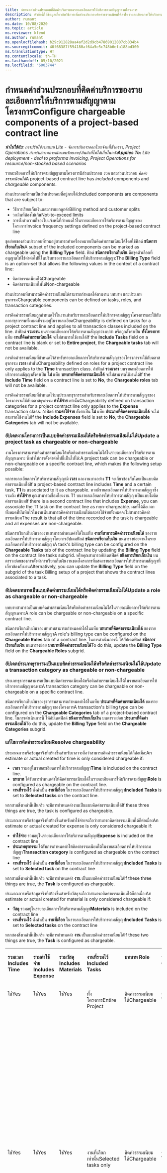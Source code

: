 ```yaml
---
title: กำหนดค่าส่วนประกอบที่คิดค่าบริการของรายละเอียดการให้บริการตามสัญญาตามโครงการ
description: หัวข้อนี้ให้ข้อมูลเกี่ยวกับวิธีการเพิ่มส่วนประกอบคิดค่าธรรมเนียมได้ลงในรายละเอียดการให้บริการตามสัญญาใน Project Operations
author: rumant
ms.date: 10/08/2020
ms.topic: article
ms.reviewer: kfend
ms.author: rumant
ms.openlocfilehash: b29c912828aa4af2d2d9cb47869012087cb834b4
ms.sourcegitcommit: 40f68387f594180af64a5e5c748b6efa188bd300
ms.translationtype: HT
ms.contentlocale: th-TH
ms.lasthandoff: 05/10/2021
ms.locfileid: "6003744"
---
```

# <a name="configure-chargeable-components-of-a-project-based-contract-line"></a><span data-ttu-id="45818-103">กำหนดค่าส่วนประกอบที่คิดค่าบริการของรายละเอียดการให้บริการตามสัญญาตามโครงการ</span><span class="sxs-lookup"><span data-stu-id="45818-103">Configure chargeable components of a project-based contract line</span></span>

<span data-ttu-id="45818-104">_**นำไปใช้กับ:** การปรับใช้งานแบบ Lite - จัดการกับการออกใบแจ้งหนี้ชั่วคราว, Project Operations สำหรับสถานการณ์ตามทรัพยากร/สินค้าที่ไม่ได้เก็บในคลัง_</span><span class="sxs-lookup"><span data-stu-id="45818-104">_**Applies To:** Lite deployment - deal to proforma invoicing, Project Operations for resource/non-stocked based scenarios_</span></span>

<span data-ttu-id="45818-105">รายละเอียดการให้บริการตามสัญญาตามโครงการมีส่วนประกอบ *รวม* และส่วนประกอบ *คิดค่าธรรมเนียมได้*</span><span class="sxs-lookup"><span data-stu-id="45818-105">A project-based contract line has *included* components and *chargeable* components.</span></span>

<span data-ttu-id="45818-106">ส่วนประกอบที่รวมเป็นส่วนประกอบที่อยู่ภายใต้:</span><span class="sxs-lookup"><span data-stu-id="45818-106">Included components are components that are subject to:</span></span>

  - <span data-ttu-id="45818-107">วิธีการเรียกเก็บเงินและการแยกลูกค้า</span><span class="sxs-lookup"><span data-stu-id="45818-107">Billing method and customer splits</span></span>
  - <span data-ttu-id="45818-108">วงเงินที่ต้องไม่เกิน</span><span class="sxs-lookup"><span data-stu-id="45818-108">Not-to-exceed limits</span></span> 
  - <span data-ttu-id="45818-109">การตั้งค่าความถี่ของใบแจ้งหนี้ที่กำหนดไว้ในรายละเอียดการให้บริการตามสัญญาของโครงการ</span><span class="sxs-lookup"><span data-stu-id="45818-109">Invoice frequency settings defined on the project-based contract line</span></span>

<span data-ttu-id="45818-110">ชุดย่อยของส่วนประกอบที่รวมอยู่สามารถทำเครื่องหมายเป็นคิดค่าธรรมเนียมได้โดยใช้ฟิลด์ **ชนิดการเรียกเก็บเงิน**</span><span class="sxs-lookup"><span data-stu-id="45818-110">A subset of the included components can be marked as chargeable using the **Billing Type** field.</span></span> <span data-ttu-id="45818-111">ฟิลด์ **ชนิดการเรียกเก็บเงิน** คือชุดตัวเลือกที่อนุญาตให้ใช้ค่าต่อไปนี้ในบริบทของรายละเอียดการให้บริการตามสัญญา:</span><span class="sxs-lookup"><span data-stu-id="45818-111">The **Billing Type** field is an option-set that allows the following values in the context of a contract line:</span></span>

  - <span data-ttu-id="45818-112">คิดค่าธรรมเนียมได้</span><span class="sxs-lookup"><span data-stu-id="45818-112">Chargeable</span></span>
  - <span data-ttu-id="45818-113">คิดค่าธรรมเนียมไม่ได้</span><span class="sxs-lookup"><span data-stu-id="45818-113">Non-chargeable</span></span>

<span data-ttu-id="45818-114">ส่วนประกอบที่สามารถคิดค่าธรรมเนียมได้สามารถกำหนดได้ตามงาน บทบาท และประเภทธุรกรรม</span><span class="sxs-lookup"><span data-stu-id="45818-114">Chargeable components can be defined on tasks, roles, and transaction categories.</span></span>

<span data-ttu-id="45818-115">การคิดค่าธรรมเนียมถูกกำหนดไว้ในงานสำหรับรายละเอียดการให้บริการตามสัญญาโครงการและใช้กับคลาสธุรกรรมทั้งหมดที่รวมอยู่ในรายละเอียด</span><span class="sxs-lookup"><span data-stu-id="45818-115">Chargeability is defined on tasks for a project contract line and applies to all transaction classes included on the line.</span></span> <span data-ttu-id="45818-116">ถ้าฟิลด์ **รวมงาน** บนรายละเอียดการให้บริการตามสัญญาว่างเปล่า หรือถูกตั้งค่าเป็น **ทั้งโครงการ** แท็บ **งานที่คิดค่าธรรมเนียมได้** จะไม่สามารถใช้งานได้</span><span class="sxs-lookup"><span data-stu-id="45818-116">If the **Include Tasks** field on a contract line is blank or set to **Entire project**, the **Chargeable tasks** tab will not be available.</span></span>

<span data-ttu-id="45818-117">การคิดค่าธรรมเนียมที่กำหนดไว้สำหรับรายละเอียดการให้บริการตามสัญญาของโครงการจะใช้กับคลาสธุรกรรม **เวลา** เท่านั้น</span><span class="sxs-lookup"><span data-stu-id="45818-117">Chargeability defined on roles for a project contract line only applies to the **Time** transaction class.</span></span> <span data-ttu-id="45818-118">ถ้าฟิลด์ **รวมเวลา** บนรายละเอียดการให้บริการตามสัญญาตั้งค่าเป็น **ไม่** แท็บ **บทบาทที่คิดค่าธรรมเนียมได้** จะไม่สามารถใช้งานได้</span><span class="sxs-lookup"><span data-stu-id="45818-118">If the **Include Time** field on a contract line is set to **No**, the **Chargeable roles** tab will not be available.</span></span>

<span data-ttu-id="45818-119">การคิดค่าธรรมเนียมที่กำหนดไว้บนประเภทธุรกรรมสำหรับรายละเอียดการให้บริการตามสัญญาของโครงการจะใช้กับคลาสธุรกรรม **ค่าใช้จ่าย** เท่านั้น</span><span class="sxs-lookup"><span data-stu-id="45818-119">Chargeability defined on transaction categories for a project contract line only applies to the **Expense** transaction class.</span></span> <span data-ttu-id="45818-120">ถ้าฟิลด์ **รวมค่าใช้จ่าย** ตั้งค่าเป็น **ไม่** แท็บ **ประเภทที่คิดค่าธรรมเนียมได้** จะไม่สามารถใช้งานได้</span><span class="sxs-lookup"><span data-stu-id="45818-120">If the **Include Expenses** field is set to **No**, the **Chargeable Categories** tab will not be available.</span></span>

### <a name="update-a-project-task-as-chargeable-or-non-chargeable"></a><span data-ttu-id="45818-121">อัปเดตงานโครงการเป็นแบบคิดค่าธรรมเนียมได้หรือคิดค่าธรรมเนียมไม่ได้</span><span class="sxs-lookup"><span data-stu-id="45818-121">Update a project task as chargeable or non-chargeable</span></span>

<span data-ttu-id="45818-122">งานโครงการสามารถคิดค่าธรรมเนียมได้หรือคิดค่าธรรมเนียมไม่ได้ในรายละเอียดการให้บริการตามสัญญาเฉพาะ ซึ่งทำให้การตั้งค่าต่อไปนี้เป็นไปได้:</span><span class="sxs-lookup"><span data-stu-id="45818-122">A project task can be chargeable or non-chargeable on a specific contract line, which makes the following setup possible:</span></span>

<span data-ttu-id="45818-123">หากรายละเอียดการให้บริการตามสัญญามี **เวลา** และงานบางอย่าง **T1** จะเกี่ยวข้องกับโดยเป็นแบบคิดค่าธรรมเนียมได้</span><span class="sxs-lookup"><span data-stu-id="45818-123">If a project-based contract line includes **Time** and a certain task, **T1** is associated to it as chargeable.</span></span> <span data-ttu-id="45818-124">หากมีรายละเอียดการให้บริการตามสัญญาซึ่งรวมถึง **ค่าใช้จ่าย** คุณสามารถเชื่อมโยงงาน T1 บนรายละเอียดการให้บริการตามสัญญาเป็นแบบไม่คิดค่าธรรมเนียม</span><span class="sxs-lookup"><span data-stu-id="45818-124">If there is a second contract line that includes **Expense**, you can associate the T1 task on the contract line as non-chargeable.</span></span> <span data-ttu-id="45818-125">ผลที่ได้คือเวลาทั้งหมดที่บันทึกไว้ในงานนั้นสามารถคิดค่าธรรมเนียมได้และค่าใช้จ่ายทั้งหมดจะไม่สามารถคิดค่าธรรมเนียม</span><span class="sxs-lookup"><span data-stu-id="45818-125">The result is that all of the time recorded on the task is chargeable and all expenses are non-chargeable.</span></span>

<span data-ttu-id="45818-126">ชนิดการเรียกเก็บเงินของงานสามารถกำหนดค่าได้ในแท็บ **งานที่สามารถคิดค่าธรรมเนียมได้** ของรายละเอียดการให้บริการตามสัญญาโดยการอัปเดตฟิลด์ **ชนิดการเรียกเก็บเงิน** บนตารางย่อยงานในรายละเอียดการให้บริการตามสัญญา</span><span class="sxs-lookup"><span data-stu-id="45818-126">A task's billing type can be configured on the **Chargeable Tasks** tab of the contract line by updating the **Billing Type** field on the contract line tasks subgrid.</span></span> <span data-ttu-id="45818-127">หรือคุณสามารถอัปเดตฟิลด์ **ชนิดการเรียกเก็บเงิน** บนตารางย่อยของการตั้งค่าการเรียกเก็บเงินงานของโครงการที่แสดงรายละเอียดการให้บริการตามสัญญาที่เกี่ยวข้องกับงาน</span><span class="sxs-lookup"><span data-stu-id="45818-127">Alternatively, you can update the **Billing Type** field on the subgrid of the task Billing setup of a project that shows the contract lines associated to a task.</span></span>

### <a name="update-a-role-as-chargeable-or-non-chargeable"></a><span data-ttu-id="45818-128">อัปเดตบทบาทเป็นแบบคิดค่าธรรมเนียมได้หรือคิดค่าธรรมเนียมไม่ได้</span><span class="sxs-lookup"><span data-stu-id="45818-128">Update a role as chargeable or non-chargeable</span></span>

<span data-ttu-id="45818-129">บทบาทสามารถเป็นแบบคิดค่าธรรมเนียมได้หรือคิดค่าธรรมเนียมไม่ได้ในรายละเอียดการให้บริการตามสัญญาเฉพาะ</span><span class="sxs-lookup"><span data-stu-id="45818-129">A role can be chargeable or non-chargeable on a specific contract line.</span></span>

<span data-ttu-id="45818-130">ชนิดการเรียกเก็บเงินของบทบาทสามารถกำหนดค่าได้ในแท็บ **บทบาทที่คิดค่าธรรมเนียมได้** ของรายละเอียดการให้บริการตามสัญญา</span><span class="sxs-lookup"><span data-stu-id="45818-130">A role's billing type can be configured on the **Chargeable Roles** tab of a contract line.</span></span> <span data-ttu-id="45818-131">ในการดำเนินการนี้ ให้อัปเดตฟิลด์ **ชนิดการเรียกเก็บเงิน** บนตารางย่อย **บทบาทที่คิดค่าธรรมเนียมได้**</span><span class="sxs-lookup"><span data-stu-id="45818-131">To do this, update the **Billing Type** field on the **Chargeable Roles** subgrid.</span></span>

### <a name="update-a-transaction-category-as-chargeable-or-non-chargeable"></a><span data-ttu-id="45818-132">อัปเดตประเภทธุรกรรมเป็นแบบคิดค่าธรรมเนียมได้หรือคิดค่าธรรมเนียมไม่ได้</span><span class="sxs-lookup"><span data-stu-id="45818-132">Update a transaction category as chargeable or non-chargeable</span></span>

<span data-ttu-id="45818-133">ประเภทธุรกรรมสามารถเป็นแบบคิดค่าธรรมเนียมได้หรือคิดค่าธรรมเนียมไม่ได้ในรายละเอียดการให้บริการตามสัญญาเฉพาะ</span><span class="sxs-lookup"><span data-stu-id="45818-133">A transaction category can be chargeable or non-chargeable on a specific contract line.</span></span>

<span data-ttu-id="45818-134">ชนิดการเรียกเก็บเงินของธุรกรรมสามารถกำหนดค่าได้ในแท็บ **ประเภทที่คิดค่าธรรมเนียมได้** ของรายละเอียดการให้บริการตามสัญญาของโครงการ</span><span class="sxs-lookup"><span data-stu-id="45818-134">A transaction's billing type can be configured on the **Chargeable Categories** tab of a project-based contract line.</span></span> <span data-ttu-id="45818-135">ในการดำเนินการนี้ ให้อัปเดตฟิลด์ **ชนิดการเรียกเก็บเงิน** บนตารางย่อย **ประเภทที่คิดค่าธรรมเนียมได้**</span><span class="sxs-lookup"><span data-stu-id="45818-135">To do this, update the **Billing Type** field on the **Chargeable Categories** subgrid.</span></span>

### <a name="resolve-chargeability"></a><span data-ttu-id="45818-136">แก้ไขการคิดค่าธรรมเนียม</span><span class="sxs-lookup"><span data-stu-id="45818-136">Resolve chargeability</span></span>

<span data-ttu-id="45818-137">ประมาณการหรือข้อมูลจริงที่สร้างขึ้นสำหรับเวลาจะถือว่าสามารถคิดค่าธรรมเนียมได้ก็ต่อเมื่อ:</span><span class="sxs-lookup"><span data-stu-id="45818-137">An estimate or actual created for time is only considered chargeable if:</span></span>

   - <span data-ttu-id="45818-138">**เวลา** รวมอยู่ในรายละเอียดการให้บริการตามสัญญา</span><span class="sxs-lookup"><span data-stu-id="45818-138">**Time** is included on the contract line.</span></span>
   - <span data-ttu-id="45818-139">**บทบาท** ได้รับการกำหนดค่าให้คิดค่าธรรมเนียมได้ในรายละเอียดการให้บริการตามสัญญา</span><span class="sxs-lookup"><span data-stu-id="45818-139">**Role** is configured as chargeable on the contract line.</span></span>
   - <span data-ttu-id="45818-140">**งานที่รวมไว้** ตั้งค่าเป็น **งานที่เลือก** ในรายละเอียดการให้บริการตามสัญญา</span><span class="sxs-lookup"><span data-stu-id="45818-140">**Included Tasks** is set to **Selected tasks** on the contract line.</span></span>
 
 <span data-ttu-id="45818-141">หากสามสิ่งเหล่านี้เป็นจริง จะมีการกำหนดค่างานเป็นแบบคิดค่าธรรมเนียมได้</span><span class="sxs-lookup"><span data-stu-id="45818-141">If these three things are true, the task is configured as chargeable.</span></span> 

<span data-ttu-id="45818-142">ประมาณการหรือข้อมูลจริงที่สร้างขึ้นสำหรับค่าใช้จ่ายจะถือว่าสามารถคิดค่าธรรมเนียมได้ก็ต่อเมื่อ:</span><span class="sxs-lookup"><span data-stu-id="45818-142">An estimate or actual created for expense is only considered chargeable if:</span></span>

   - <span data-ttu-id="45818-143">**ค่าใช้จ่าย** รวมอยู่ในรายละเอียดการให้บริการตามสัญญา</span><span class="sxs-lookup"><span data-stu-id="45818-143">**Expense** is included on the contract line</span></span>
   - <span data-ttu-id="45818-144">**ประเภทธุรกรรม** ได้รับการกำหนดค่าให้คิดค่าธรรมเนียมได้ในรายละเอียดการให้บริการตามสัญญา</span><span class="sxs-lookup"><span data-stu-id="45818-144">**Transaction category** is configured as chargeable on the contract line</span></span>
   - <span data-ttu-id="45818-145">**งานที่รวมไว้** ตั้งค่าเป็น **งานที่เลือก** ในรายละเอียดการให้บริการตามสัญญา</span><span class="sxs-lookup"><span data-stu-id="45818-145">**Included Tasks** is set to **Selected task** on the contract line</span></span>
  
 <span data-ttu-id="45818-146">หากสามสิ่งเหล่านี้เป็นจริง จะมีการกำหนดค่า **งาน** เป็นแบบคิดค่าธรรมเนียมได้</span><span class="sxs-lookup"><span data-stu-id="45818-146">If these three things are true, the **Task** is configured as chargeable.</span></span> 

<span data-ttu-id="45818-147">ประมาณการหรือข้อมูลจริงที่สร้างขึ้นสำหรับวัสดุจะถือว่าสามารถคิดค่าธรรมเนียมได้ก็ต่อเมื่อ:</span><span class="sxs-lookup"><span data-stu-id="45818-147">An estimate or actual created for material is only considered chargeable if:</span></span>

   - <span data-ttu-id="45818-148">**วัสดุ** รวมอยู่ในรายละเอียดการให้บริการตามสัญญา</span><span class="sxs-lookup"><span data-stu-id="45818-148">**Materials** is included on the contract line</span></span>
   - <span data-ttu-id="45818-149">**งานที่รวมไว้** ตั้งค่าเป็น **งานที่เลือก** ในรายละเอียดการให้บริการตามสัญญา</span><span class="sxs-lookup"><span data-stu-id="45818-149">**Included Tasks** is set to **Selected tasks** on the contract line</span></span>

<span data-ttu-id="45818-150">หากสองสิ่งเหล่านี้เป็นจริง จะมีการกำหนดค่า **งาน** เป็นแบบคิดค่าธรรมเนียมได้</span><span class="sxs-lookup"><span data-stu-id="45818-150">If these two things are true, the **Task** is configured as chargeable.</span></span> 

<table border="0" cellspacing="0" cellpadding="0">
    <tbody>
        <tr>
            <td width="70" valign="top">
                <p><span data-ttu-id="45818-151">
                    <strong>รวมเวลา</strong>
                </span><span class="sxs-lookup"><span data-stu-id="45818-151">
                    <strong>Includes Time</strong>
                </span></span></p>
            </td>
            <td width="78" valign="top">
                <p><span data-ttu-id="45818-152">
                    <strong>รวมค่าใช้จ่าย</strong>
                    <strong></strong>
                </span><span class="sxs-lookup"><span data-stu-id="45818-152">
                    <strong>Includes Expense</strong>
                    <strong></strong>
                </span></span></p>
            </td>
            <td width="63" valign="top">
                <p><span data-ttu-id="45818-153">
                    <strong>รวมวัสดุ</strong>
                    <strong></strong>
                </span><span class="sxs-lookup"><span data-stu-id="45818-153">
                    <strong>Includes Materials</strong>
                    <strong></strong>
                </span></span></p>
            </td>
            <td width="75" valign="top">
                <p><span data-ttu-id="45818-154">
                    <strong>งานที่รวมไว้</strong>
                    <strong></strong>
                </span><span class="sxs-lookup"><span data-stu-id="45818-154">
                    <strong>Included Tasks</strong>
                    <strong></strong>
                </span></span></p>
            </td>
            <td width="65" valign="top">
                <p><span data-ttu-id="45818-155">
                    <strong>บทบาท</strong>
                    <strong></strong>
                </span><span class="sxs-lookup"><span data-stu-id="45818-155">
                    <strong>Role</strong>
                    <strong></strong>
                </span></span></p>
            </td>
            <td width="70" valign="top">
                <p><span data-ttu-id="45818-156">
                    <strong>ประเภท</strong>
                    <strong></strong>
                </span><span class="sxs-lookup"><span data-stu-id="45818-156">
                    <strong>Category</strong>
                    <strong></strong>
                </span></span></p>
            </td>
            <td width="65" valign="top">
                <p><span data-ttu-id="45818-157">
                    <strong>งาน</strong>
                    <strong></strong>
                </span><span class="sxs-lookup"><span data-stu-id="45818-157">
                    <strong>Task</strong>
                    <strong></strong>
                </span></span></p>
            </td>
            <td width="350" valign="top">
                <p><span data-ttu-id="45818-158">
                    <strong>ผลกระทบของการคิดค่าธรรมเนียม</strong>
                </span><span class="sxs-lookup"><span data-stu-id="45818-158">
                    <strong>Chargeability impact</strong>
                </span></span></p>
            </td>
        </tr>
        <tr>
            <td width="70" valign="top">
                <p>
<span data-ttu-id="45818-159">ใช่</span><span class="sxs-lookup"><span data-stu-id="45818-159">Yes</span></span> </p>
            </td>
            <td width="78" valign="top">
                <p>
<span data-ttu-id="45818-160">ใช่</span><span class="sxs-lookup"><span data-stu-id="45818-160">Yes</span></span> </p>
            </td>
            <td width="63" valign="top">
                <p>
<span data-ttu-id="45818-161">ใช่</span><span class="sxs-lookup"><span data-stu-id="45818-161">Yes</span></span> </p>
            </td>
            <td width="75" valign="top">
                <p>
<span data-ttu-id="45818-162">ทั้งโครงการ</span><span class="sxs-lookup"><span data-stu-id="45818-162">Entire Project</span></span> </p>
            </td>
            <td width="65" valign="top">
                <p>
<span data-ttu-id="45818-163">คิดค่าธรรมเนียมได้</span><span class="sxs-lookup"><span data-stu-id="45818-163">Chargeable</span></span> </p>
            </td>
            <td width="70" valign="top">
                <p>
<span data-ttu-id="45818-164">คิดค่าธรรมเนียมได้</span><span class="sxs-lookup"><span data-stu-id="45818-164">Chargeable</span></span> </p>
            </td>
            <td width="65" valign="top">
                <p>
<span data-ttu-id="45818-165">ไม่สามารถตั้งค่าได้</span><span class="sxs-lookup"><span data-stu-id="45818-165">Can't be set</span></span> </p>
            </td>
            <td width="350" valign="top">
                <p>
<span data-ttu-id="45818-166">การเรียกเก็บเงินสำหรับเวลาจริง: <strong>คิดค่าธรรมเนียมได้</strong>
                </span><span class="sxs-lookup"><span data-stu-id="45818-166">Billing on a time actual: <strong>Chargeable</strong>
                </span></span></p>
                <p>
<span data-ttu-id="45818-167">ชนิดการเรียกเก็บเงินสำหรับค่าใช้จ่ายจริง: <strong>คิดค่าธรรมเนียมได้</strong>
                </span><span class="sxs-lookup"><span data-stu-id="45818-167">Billing type on expense actual: <strong>Chargeable</strong>
                </span></span></p>
                <p>
<span data-ttu-id="45818-168">ชนิดการเรียกเก็บเงินสำหรับวัสดุจริง: <strong>คิดค่าธรรมเนียมได้</strong>
                </span><span class="sxs-lookup"><span data-stu-id="45818-168">Billing type on material actual: <strong>Chargeable</strong>
                </span></span></p>
            </td>
        </tr>
        <tr>
            <td width="70" valign="top">
                <p>
<span data-ttu-id="45818-169">ใช่</span><span class="sxs-lookup"><span data-stu-id="45818-169">Yes</span></span> </p>
            </td>
            <td width="78" valign="top">
                <p>
<span data-ttu-id="45818-170">ใช่</span><span class="sxs-lookup"><span data-stu-id="45818-170">Yes</span></span> </p>
            </td>
            <td width="63" valign="top">
                <p>
<span data-ttu-id="45818-171">ใช่</span><span class="sxs-lookup"><span data-stu-id="45818-171">Yes</span></span> </p>
            </td>
            <td width="75" valign="top">
                <p>
<span data-ttu-id="45818-172">งานที่เลือกเท่านั้น</span><span class="sxs-lookup"><span data-stu-id="45818-172">Selected tasks only</span></span> </p>
            </td>
            <td width="65" valign="top">
                <p>
<span data-ttu-id="45818-173">คิดค่าธรรมเนียมได้</span><span class="sxs-lookup"><span data-stu-id="45818-173">Chargeable</span></span> </p>
            </td>
            <td width="70" valign="top">
                <p>
<span data-ttu-id="45818-174">คิดค่าธรรมเนียมได้</span><span class="sxs-lookup"><span data-stu-id="45818-174">Chargeable</span></span> </p>
            </td>
            <td width="65" valign="top">
                <p>
<span data-ttu-id="45818-175">คิดค่าธรรมเนียมได้</span><span class="sxs-lookup"><span data-stu-id="45818-175">Chargeable</span></span> </p>
            </td>
            <td width="350" valign="top">
                <p>
<span data-ttu-id="45818-176">การเรียกเก็บเงินสำหรับเวลาจริง: <strong>คิดค่าธรรมเนียมได้</strong>
                </span><span class="sxs-lookup"><span data-stu-id="45818-176">Billing on a time actual: <strong>Chargeable</strong>
                </span></span></p>
                <p>
<span data-ttu-id="45818-177">ชนิดการเรียกเก็บเงินสำหรับค่าใช้จ่ายจริง: <strong>คิดค่าธรรมเนียมได้</strong>
                </span><span class="sxs-lookup"><span data-stu-id="45818-177">Billing type on expense actual: <strong>Chargeable</strong>
                </span></span></p>
                <p>
<span data-ttu-id="45818-178">ชนิดการเรียกเก็บเงินสำหรับวัสดุจริง: <strong>คิดค่าธรรมเนียมได้</strong>
                </span><span class="sxs-lookup"><span data-stu-id="45818-178">Billing type on material actual: <strong>Chargeable</strong>
                </span></span></p>
            </td>
        </tr>
        <tr>
            <td width="70" valign="top">
                <p>
<span data-ttu-id="45818-179">ใช่</span><span class="sxs-lookup"><span data-stu-id="45818-179">Yes</span></span> </p>
            </td>
            <td width="78" valign="top">
                <p>
<span data-ttu-id="45818-180">ใช่</span><span class="sxs-lookup"><span data-stu-id="45818-180">Yes</span></span> </p>
            </td>
            <td width="63" valign="top">
                <p>
<span data-ttu-id="45818-181">ใช่</span><span class="sxs-lookup"><span data-stu-id="45818-181">Yes</span></span> </p>
            </td>
            <td width="75" valign="top">
                <p>
<span data-ttu-id="45818-182">งานที่เลือกเท่านั้น</span><span class="sxs-lookup"><span data-stu-id="45818-182">Selected tasks only</span></span> </p>
            </td>
            <td width="65" valign="top">
                <p><span data-ttu-id="45818-183">
                    <strong>คิดค่าธรรมเนียมไม่ได้</strong>
                </span><span class="sxs-lookup"><span data-stu-id="45818-183">
                    <strong>Non - Chargeable</strong>
                </span></span></p>
            </td>
            <td width="70" valign="top">
                <p>
<span data-ttu-id="45818-184">คิดค่าธรรมเนียมได้</span><span class="sxs-lookup"><span data-stu-id="45818-184">Chargeable</span></span> </p>
            </td>
            <td width="65" valign="top">
                <p>
<span data-ttu-id="45818-185">คิดค่าธรรมเนียมได้</span><span class="sxs-lookup"><span data-stu-id="45818-185">Chargeable</span></span> </p>
            </td>
            <td width="350" valign="top">
                <p>
<span data-ttu-id="45818-186">การเรียกเก็บเงินสำหรับเวลาจริง: <strong>คิดค่าธรรมเนียมไม่ได้</strong>
                </span><span class="sxs-lookup"><span data-stu-id="45818-186">Billing on a time actual: <strong>Non-Chargeable</strong>
                </span></span></p>
                <p>
<span data-ttu-id="45818-187">ชนิดการเรียกเก็บเงินสำหรับค่าใช้จ่ายจริง: คิดค่าธรรมเนียมได้</span><span class="sxs-lookup"><span data-stu-id="45818-187">Billing type on expense actual: Chargeable</span></span> </p>
                <p>
<span data-ttu-id="45818-188">ชนิดการเรียกเก็บเงินสำหรับวัสดุจริง: คิดค่าธรรมเนียมได้</span><span class="sxs-lookup"><span data-stu-id="45818-188">Billing type on material actual: Chargeable</span></span> </p>
            </td>
        </tr>
        <tr>
            <td width="70" valign="top">
                <p>
<span data-ttu-id="45818-189">ใช่</span><span class="sxs-lookup"><span data-stu-id="45818-189">Yes</span></span> </p>
            </td>
            <td width="78" valign="top">
                <p>
<span data-ttu-id="45818-190">ใช่</span><span class="sxs-lookup"><span data-stu-id="45818-190">Yes</span></span> </p>
            </td>
            <td width="63" valign="top">
                <p>
<span data-ttu-id="45818-191">ใช่</span><span class="sxs-lookup"><span data-stu-id="45818-191">Yes</span></span> </p>
            </td>
            <td width="75" valign="top">
                <p>
<span data-ttu-id="45818-192">งานที่เลือกเท่านั้น</span><span class="sxs-lookup"><span data-stu-id="45818-192">Selected tasks only</span></span> </p>
            </td>
            <td width="65" valign="top">
                <p>
<span data-ttu-id="45818-193">คิดค่าธรรมเนียมได้</span><span class="sxs-lookup"><span data-stu-id="45818-193">Chargeable</span></span> </p>
            </td>
            <td width="70" valign="top">
                <p>
<span data-ttu-id="45818-194">คิดค่าธรรมเนียมได้</span><span class="sxs-lookup"><span data-stu-id="45818-194">Chargeable</span></span> </p>
            </td>
            <td width="65" valign="top">
                <p><span data-ttu-id="45818-195">
                    <strong>คิดค่าธรรมเนียมไม่ได้</strong>
                </span><span class="sxs-lookup"><span data-stu-id="45818-195">
                    <strong>Non-Chargeable</strong>
                </span></span></p>
            </td>
            <td width="350" valign="top">
                <p>
<span data-ttu-id="45818-196">การเรียกเก็บเงินสำหรับเวลาจริง: <strong>คิดค่าธรรมเนียมไม่ได้</strong>
                </span><span class="sxs-lookup"><span data-stu-id="45818-196">Billing on a time actual: <strong>Non-Chargeable</strong>
                </span></span></p>
                <p>
<span data-ttu-id="45818-197">ชนิดการเรียกเก็บเงินสำหรับค่าใช้จ่ายจริง: <strong>คิดค่าธรรมเนียมไม่ได้</strong>
                </span><span class="sxs-lookup"><span data-stu-id="45818-197">Billing type on expense actual: <strong>Non-Chargeable</strong>
                </span></span></p>
                <p>
<span data-ttu-id="45818-198">ชนิดการเรียกเก็บเงินสำหรับวัสดุจริง: <strong>คิดค่าธรรมเนียมไม่ได้</strong>
                </span><span class="sxs-lookup"><span data-stu-id="45818-198">Billing type on material actual: <strong>Non-Chargeable</strong>
                </span></span></p>
            </td>
        </tr>
        <tr>
            <td width="70" valign="top">
                <p>
<span data-ttu-id="45818-199">ใช่</span><span class="sxs-lookup"><span data-stu-id="45818-199">Yes</span></span> </p>
            </td>
            <td width="78" valign="top">
                <p>
<span data-ttu-id="45818-200">ใช่</span><span class="sxs-lookup"><span data-stu-id="45818-200">Yes</span></span> </p>
            </td>
            <td width="63" valign="top">
                <p>
<span data-ttu-id="45818-201">ใช่</span><span class="sxs-lookup"><span data-stu-id="45818-201">Yes</span></span> </p>
            </td>
            <td width="75" valign="top">
                <p>
<span data-ttu-id="45818-202">งานที่เลือกเท่านั้น</span><span class="sxs-lookup"><span data-stu-id="45818-202">Selected tasks only</span></span> </p>
            </td>
            <td width="65" valign="top">
                <p><span data-ttu-id="45818-203">
                    <strong>คิดค่าธรรมเนียมไม่ได้</strong>
                </span><span class="sxs-lookup"><span data-stu-id="45818-203">
                    <strong>Non-Chargeable</strong>
                </span></span></p>
            </td>
            <td width="70" valign="top">
                <p>
<span data-ttu-id="45818-204">คิดค่าธรรมเนียมได้</span><span class="sxs-lookup"><span data-stu-id="45818-204">Chargeable</span></span> </p>
            </td>
            <td width="65" valign="top">
                <p><span data-ttu-id="45818-205">
                    <strong>คิดค่าธรรมเนียมไม่ได้</strong>
                </span><span class="sxs-lookup"><span data-stu-id="45818-205">
                    <strong>Non- Chargeable</strong>
                </span></span></p>
            </td>
            <td width="350" valign="top">
                <p>
<span data-ttu-id="45818-206">การเรียกเก็บเงินสำหรับเวลาจริง: <strong>คิดค่าธรรมเนียมไม่ได้</strong>
                </span><span class="sxs-lookup"><span data-stu-id="45818-206">Billing on a time actual: <strong>Non-Chargeable</strong>
                </span></span></p>
                <p>
<span data-ttu-id="45818-207">ชนิดการเรียกเก็บเงินสำหรับค่าใช้จ่ายจริง: <strong>คิดค่าธรรมเนียมไม่ได้</strong>
                </span><span class="sxs-lookup"><span data-stu-id="45818-207">Billing type on expense actual: <strong>Non-Chargeable</strong>
                </span></span></p>
                <p>
<span data-ttu-id="45818-208">ชนิดการเรียกเก็บเงินสำหรับวัสดุจริง: <strong>คิดค่าธรรมเนียมไม่ได้</strong>
                </span><span class="sxs-lookup"><span data-stu-id="45818-208">Billing type on material actual: <strong> Non-Chargeable</strong>
                </span></span></p>
            </td>
        </tr>
        <tr>
            <td width="70" valign="top">
                <p>
<span data-ttu-id="45818-209">ใช่</span><span class="sxs-lookup"><span data-stu-id="45818-209">Yes</span></span> </p>
            </td>
            <td width="78" valign="top">
                <p>
<span data-ttu-id="45818-210">ใช่</span><span class="sxs-lookup"><span data-stu-id="45818-210">Yes</span></span> </p>
            </td>
            <td width="63" valign="top">
                <p>
<span data-ttu-id="45818-211">ใช่</span><span class="sxs-lookup"><span data-stu-id="45818-211">Yes</span></span> </p>
            </td>
            <td width="75" valign="top">
                <p>
<span data-ttu-id="45818-212">งานที่เลือกเท่านั้น</span><span class="sxs-lookup"><span data-stu-id="45818-212">Selected tasks only</span></span> </p>
            </td>
            <td width="65" valign="top">
                <p><span data-ttu-id="45818-213">
                    <strong>คิดค่าธรรมเนียมไม่ได้</strong>
                </span><span class="sxs-lookup"><span data-stu-id="45818-213">
                    <strong>Non-Chargeable</strong>
                </span></span></p>
            </td>
            <td width="70" valign="top">
                <p><span data-ttu-id="45818-214">
                    <strong>คิดค่าธรรมเนียมไม่ได้</strong>
                </span><span class="sxs-lookup"><span data-stu-id="45818-214">
                    <strong>Non-Chargeable</strong>
                </span></span></p>
            </td>
            <td width="65" valign="top">
                <p>
<span data-ttu-id="45818-215">คิดค่าธรรมเนียมได้</span><span class="sxs-lookup"><span data-stu-id="45818-215">Chargeable</span></span> </p>
            </td>
            <td width="350" valign="top">
                <p>
<span data-ttu-id="45818-216">การเรียกเก็บเงินสำหรับเวลาจริง: <strong>คิดค่าธรรมเนียมไม่ได้</strong>
                </span><span class="sxs-lookup"><span data-stu-id="45818-216">Billing on a time actual: <strong>Non-Chargeable</strong>
                </span></span></p>
                <p>
<span data-ttu-id="45818-217">ชนิดการเรียกเก็บเงินสำหรับค่าใช้จ่ายจริง: <strong>คิดค่าธรรมเนียมไม่ได้</strong>
                </span><span class="sxs-lookup"><span data-stu-id="45818-217">Billing type on expense actual: <strong> Non-Chargeable</strong>
                </span></span></p>
                <p>
<span data-ttu-id="45818-218">ชนิดการเรียกเก็บเงินสำหรับวัสดุจริง: คิดค่าธรรมเนียมได้</span><span class="sxs-lookup"><span data-stu-id="45818-218">Billing type on material actual: Chargeable</span></span> </p>
            </td>
        </tr>
        <tr>
            <td width="70" valign="top">
                <p><span data-ttu-id="45818-219">
                    <strong>ไม่</strong>
                </span><span class="sxs-lookup"><span data-stu-id="45818-219">
                    <strong>No</strong>
                </span></span></p>
            </td>
            <td width="78" valign="top">
                <p>
<span data-ttu-id="45818-220">ใช่</span><span class="sxs-lookup"><span data-stu-id="45818-220">Yes</span></span> </p>
            </td>
            <td width="63" valign="top">
                <p>
<span data-ttu-id="45818-221">ใช่</span><span class="sxs-lookup"><span data-stu-id="45818-221">Yes</span></span> </p>
            </td>
            <td width="75" valign="top">
                <p>
<span data-ttu-id="45818-222">ทั้งโครงการ</span><span class="sxs-lookup"><span data-stu-id="45818-222">Entire Project</span></span> </p>
            </td>
            <td width="65" valign="top">
                <p>
<span data-ttu-id="45818-223">ไม่สามารถตั้งค่าได้</span><span class="sxs-lookup"><span data-stu-id="45818-223">Can't be set</span></span> </p>
            </td>
            <td width="70" valign="top">
                <p><span data-ttu-id="45818-224">
                    <strong>คิดค่าธรรมเนียมได้</strong>
                </span><span class="sxs-lookup"><span data-stu-id="45818-224">
                    <strong>Chargeable</strong>
                </span></span></p>
            </td>
            <td width="65" valign="top">
                <p>
<span data-ttu-id="45818-225">ไม่สามารถตั้งค่าได้</span><span class="sxs-lookup"><span data-stu-id="45818-225">Can't be set</span></span> </p>
            </td>
            <td width="350" valign="top">
                <p>
<span data-ttu-id="45818-226">การเรียกเก็บเงินสำหรับเวลาจริง: <strong>ไม่พร้อมใช้งาน</strong>
                </span><span class="sxs-lookup"><span data-stu-id="45818-226">Billing on a time actual: <strong>Not available</strong>
                </span></span></p>
                <p>
<span data-ttu-id="45818-227">ชนิดการเรียกเก็บเงินสำหรับค่าใช้จ่ายจริง: คิดค่าธรรมเนียมได้</span><span class="sxs-lookup"><span data-stu-id="45818-227">Billing type on expense actual: Chargeable</span></span> </p>
                <p>
<span data-ttu-id="45818-228">ชนิดการเรียกเก็บเงินสำหรับวัสดุจริง: คิดค่าธรรมเนียมได้</span><span class="sxs-lookup"><span data-stu-id="45818-228">Billing type on material actual: Chargeable</span></span> </p>
            </td>
        </tr>
        <tr>
            <td width="70" valign="top">
                <p><span data-ttu-id="45818-229">
                    <strong>ไม่</strong>
                </span><span class="sxs-lookup"><span data-stu-id="45818-229">
                    <strong>No</strong>
                </span></span></p>
            </td>
            <td width="78" valign="top">
                <p>
<span data-ttu-id="45818-230">ใช่</span><span class="sxs-lookup"><span data-stu-id="45818-230">Yes</span></span> </p>
            </td>
            <td width="63" valign="top">
                <p>
<span data-ttu-id="45818-231">ใช่</span><span class="sxs-lookup"><span data-stu-id="45818-231">Yes</span></span> </p>
            </td>
            <td width="75" valign="top">
                <p>
<span data-ttu-id="45818-232">ทั้งโครงการ</span><span class="sxs-lookup"><span data-stu-id="45818-232">Entire Project</span></span> </p>
            </td>
            <td width="65" valign="top">
                <p>
<span data-ttu-id="45818-233">ไม่สามารถตั้งค่าได้</span><span class="sxs-lookup"><span data-stu-id="45818-233">Can't be set</span></span> </p>
            </td>
            <td width="70" valign="top">
                <p><span data-ttu-id="45818-234">
                    <strong>คิดค่าธรรมเนียมไม่ได้</strong>
                </span><span class="sxs-lookup"><span data-stu-id="45818-234">
                    <strong>Non-Chargeable</strong>
                </span></span></p>
            </td>
            <td width="65" valign="top">
                <p>
<span data-ttu-id="45818-235">ไม่สามารถตั้งค่าได้</span><span class="sxs-lookup"><span data-stu-id="45818-235">Can't be set</span></span> </p>
            </td>
            <td width="350" valign="top">
                <p>
<span data-ttu-id="45818-236">การเรียกเก็บเงินสำหรับเวลาจริง: <strong>ไม่พร้อมใช้งาน</strong>
                </span><span class="sxs-lookup"><span data-stu-id="45818-236">Billing on a time actual: <strong>Not available</strong>
                </span></span></p>
                <p>
<span data-ttu-id="45818-237">ชนิดการเรียกเก็บเงินสำหรับค่าใช้จ่ายจริง: <strong>คิดค่าธรรมเนียมไม่ได้</strong>
                </span><span class="sxs-lookup"><span data-stu-id="45818-237">Billing type on expense actual: <strong> Non-chargeable</strong>
                </span></span></p>
                <p>
<span data-ttu-id="45818-238">ชนิดการเรียกเก็บเงินสำหรับวัสดุจริง: คิดค่าธรรมเนียมได้</span><span class="sxs-lookup"><span data-stu-id="45818-238">Billing type on material actual: Chargeable</span></span> </p>
            </td>
        </tr>
        <tr>
            <td width="70" valign="top">
                <p>
<span data-ttu-id="45818-239">ใช่</span><span class="sxs-lookup"><span data-stu-id="45818-239">Yes</span></span> </p>
            </td>
            <td width="78" valign="top">
                <p><span data-ttu-id="45818-240">
                    <strong>ไม่</strong>
                </span><span class="sxs-lookup"><span data-stu-id="45818-240">
                    <strong>No</strong>
                </span></span></p>
            </td>
            <td width="63" valign="top">
                <p>
<span data-ttu-id="45818-241">ใช่</span><span class="sxs-lookup"><span data-stu-id="45818-241">Yes</span></span> </p>
            </td>
            <td width="75" valign="top">
                <p>
<span data-ttu-id="45818-242">ทั้งโครงการ</span><span class="sxs-lookup"><span data-stu-id="45818-242">Entire Project</span></span> </p>
            </td>
            <td width="65" valign="top">
                <p>
<span data-ttu-id="45818-243">คิดค่าธรรมเนียมได้</span><span class="sxs-lookup"><span data-stu-id="45818-243">Chargeable</span></span> </p>
            </td>
            <td width="70" valign="top">
                <p>
<span data-ttu-id="45818-244">ไม่สามารถตั้งค่าได้</span><span class="sxs-lookup"><span data-stu-id="45818-244">Can't be set</span></span> </p>
            </td>
            <td width="65" valign="top">
                <p>
<span data-ttu-id="45818-245">ไม่สามารถตั้งค่าได้</span><span class="sxs-lookup"><span data-stu-id="45818-245">Can't be set</span></span> </p>
            </td>
            <td width="350" valign="top">
                <p>
<span data-ttu-id="45818-246">การเรียกเก็บเงินสำหรับเวลาจริง: คิดค่าธรรมเนียมได้</span><span class="sxs-lookup"><span data-stu-id="45818-246">Billing on a time actual: Chargeable</span></span> </p>
                <p>
<span data-ttu-id="45818-247">ชนิดการเรียกเก็บเงินสำหรับค่าใช้จ่ายจริง:<strong> ไม่พร้อมใช้งาน</strong>
                </span><span class="sxs-lookup"><span data-stu-id="45818-247">Billing type on expense actual:<strong> Not available</strong>
                </span></span></p>
                <p>
<span data-ttu-id="45818-248">ชนิดการเรียกเก็บเงินสำหรับวัสดุจริง: คิดค่าธรรมเนียมได้</span><span class="sxs-lookup"><span data-stu-id="45818-248">Billing type on material actual: Chargeable</span></span> </p>
            </td>
        </tr>
        <tr>
            <td width="70" valign="top">
                <p>
<span data-ttu-id="45818-249">ใช่</span><span class="sxs-lookup"><span data-stu-id="45818-249">Yes</span></span> </p>
            </td>
            <td width="78" valign="top">
                <p><span data-ttu-id="45818-250">
                    <strong>ไม่</strong>
                </span><span class="sxs-lookup"><span data-stu-id="45818-250">
                    <strong>No</strong>
                </span></span></p>
            </td>
            <td width="63" valign="top">
                <p>
<span data-ttu-id="45818-251">ใช่</span><span class="sxs-lookup"><span data-stu-id="45818-251">Yes</span></span> </p>
            </td>
            <td width="75" valign="top">
                <p>
<span data-ttu-id="45818-252">ทั้งโครงการ</span><span class="sxs-lookup"><span data-stu-id="45818-252">Entire Project</span></span> </p>
            </td>
            <td width="65" valign="top">
                <p><span data-ttu-id="45818-253">
                    <strong>คิดค่าธรรมเนียมไม่ได้</strong>
                </span><span class="sxs-lookup"><span data-stu-id="45818-253">
                    <strong>Non-Chargeable</strong>
                </span></span></p>
            </td>
            <td width="70" valign="top">
                <p>
<span data-ttu-id="45818-254">ไม่สามารถตั้งค่าได้</span><span class="sxs-lookup"><span data-stu-id="45818-254">Can't be set</span></span> </p>
            </td>
            <td width="65" valign="top">
                <p>
<span data-ttu-id="45818-255">ไม่สามารถตั้งค่าได้</span><span class="sxs-lookup"><span data-stu-id="45818-255">Can't be set</span></span> </p>
            </td>
            <td width="350" valign="top">
                <p>
<span data-ttu-id="45818-256">การเรียกเก็บเงินสำหรับเวลาจริง: <strong>คิดค่าธรรมเนียมไม่ได้</strong>
                </span><span class="sxs-lookup"><span data-stu-id="45818-256">Billing on a time actual: <strong>Non-chargeable </strong>
                </span></span></p>
                <p>
<span data-ttu-id="45818-257">ชนิดการเรียกเก็บเงินสำหรับค่าใช้จ่ายจริง:<strong> ไม่พร้อมใช้งาน</strong>
                </span><span class="sxs-lookup"><span data-stu-id="45818-257">Billing type on expense actual:<strong> Not available</strong>
                </span></span></p>
                <p>
<span data-ttu-id="45818-258">ชนิดการเรียกเก็บเงินสำหรับวัสดุจริง: คิดค่าธรรมเนียมได้</span><span class="sxs-lookup"><span data-stu-id="45818-258">Billing type on material actual: Chargeable</span></span> </p>
            </td>
        </tr>
        <tr>
            <td width="70" valign="top">
                <p>
<span data-ttu-id="45818-259">ใช่</span><span class="sxs-lookup"><span data-stu-id="45818-259">Yes</span></span> </p>
            </td>
            <td width="78" valign="top">
                <p>
<span data-ttu-id="45818-260">ใช่</span><span class="sxs-lookup"><span data-stu-id="45818-260">Yes</span></span> </p>
            </td>
            <td width="63" valign="top">
                <p><span data-ttu-id="45818-261">
                    <strong>ไม่</strong>
                </span><span class="sxs-lookup"><span data-stu-id="45818-261">
                    <strong>No</strong>
                </span></span></p>
            </td>
            <td width="75" valign="top">
                <p>
<span data-ttu-id="45818-262">ทั้งโครงการ</span><span class="sxs-lookup"><span data-stu-id="45818-262">Entire Project</span></span> </p>
            </td>
            <td width="65" valign="top">
                <p>
<span data-ttu-id="45818-263">คิดค่าธรรมเนียมได้</span><span class="sxs-lookup"><span data-stu-id="45818-263">Chargeable</span></span> </p>
            </td>
            <td width="70" valign="top">
                <p>
<span data-ttu-id="45818-264">คิดค่าธรรมเนียมได้</span><span class="sxs-lookup"><span data-stu-id="45818-264">Chargeable</span></span> </p>
            </td>
            <td width="65" valign="top">
                <p>
<span data-ttu-id="45818-265">ไม่สามารถตั้งค่าได้</span><span class="sxs-lookup"><span data-stu-id="45818-265">Can't be set</span></span> </p>
            </td>
            <td width="350" valign="top">
                <p>
<span data-ttu-id="45818-266">การเรียกเก็บเงินสำหรับเวลาจริง: คิดค่าธรรมเนียมได้</span><span class="sxs-lookup"><span data-stu-id="45818-266">Billing on a time actual: Chargeable</span></span> </p>
                <p>
<span data-ttu-id="45818-267">ชนิดการเรียกเก็บเงินสำหรับค่าใช้จ่ายจริง: คิดค่าธรรมเนียมได้</span><span class="sxs-lookup"><span data-stu-id="45818-267">Billing type on expense actual: Chargeable</span></span> </p>
                <p>
<span data-ttu-id="45818-268">ชนิดการเรียกเก็บเงินสำหรับวัสดุจริง: <strong>ไม่พร้อมใช้งาน</strong>
                </span><span class="sxs-lookup"><span data-stu-id="45818-268">Billing type on material actual: <strong> Not available</strong>
                </span></span></p>
            </td>
        </tr>
        <tr>
            <td width="70" valign="top">
                <p>
<span data-ttu-id="45818-269">ใช่</span><span class="sxs-lookup"><span data-stu-id="45818-269">Yes</span></span> </p>
            </td>
            <td width="78" valign="top">
                <p>
<span data-ttu-id="45818-270">ใช่</span><span class="sxs-lookup"><span data-stu-id="45818-270">Yes</span></span> </p>
            </td>
            <td width="63" valign="top">
                <p><span data-ttu-id="45818-271">
                    <strong>ไม่</strong>
                </span><span class="sxs-lookup"><span data-stu-id="45818-271">
                    <strong>No</strong>
                </span></span></p>
            </td>
            <td width="75" valign="top">
                <p>
<span data-ttu-id="45818-272">ทั้งโครงการ</span><span class="sxs-lookup"><span data-stu-id="45818-272">Entire Project</span></span> </p>
            </td>
            <td width="65" valign="top">
                <p><span data-ttu-id="45818-273">
                    <strong>คิดค่าธรรมเนียมไม่ได้</strong>
                </span><span class="sxs-lookup"><span data-stu-id="45818-273">
                    <strong>Non-Chargeable</strong>
                </span></span></p>
            </td>
            <td width="70" valign="top">
                <p><span data-ttu-id="45818-274">
                    <strong>คิดค่าธรรมเนียมไม่ได้</strong>
                </span><span class="sxs-lookup"><span data-stu-id="45818-274">
                    <strong>Non-chargeable</strong>
                </span></span></p>
            </td>
            <td width="65" valign="top">
                <p>
<span data-ttu-id="45818-275">ไม่สามารถตั้งค่าได้</span><span class="sxs-lookup"><span data-stu-id="45818-275">Can't be set</span></span> </p>
            </td>
            <td width="350" valign="top">
                <p>
<span data-ttu-id="45818-276">การเรียกเก็บเงินสำหรับเวลาจริง: <strong>คิดค่าธรรมเนียมไม่ได้</strong>
                </span><span class="sxs-lookup"><span data-stu-id="45818-276">Billing on a time actual: <strong>Non-chargeable </strong>
                </span></span></p>
                <p>
<span data-ttu-id="45818-277">ชนิดการเรียกเก็บเงินสำหรับค่าใช้จ่ายจริง:<strong> คิดค่าธรรมเนียมไม่ได้</strong>
                </span><span class="sxs-lookup"><span data-stu-id="45818-277">Billing type on expense actual:<strong> Non-chargeable </strong>
                </span></span></p>
                <p>
<span data-ttu-id="45818-278">ชนิดการเรียกเก็บเงินสำหรับวัสดุจริง:<strong> ไม่พร้อมใช้งาน</strong>
                </span><span class="sxs-lookup"><span data-stu-id="45818-278">Billing type on material actual:<strong> Not available</strong>
                </span></span></p>
            </td>
        </tr>
    </tbody>
</table>





[!INCLUDE[footer-include](../../includes/footer-banner.md)]

